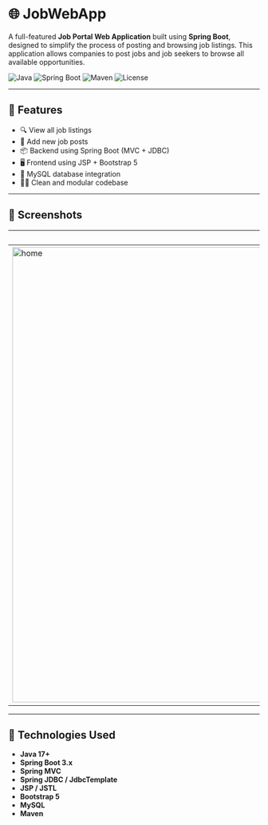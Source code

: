 # 🌐 JobWebApp

A full-featured **Job Portal Web Application** built using **Spring Boot**, designed to simplify the process of posting and browsing job listings. This application allows companies to post jobs and job seekers to browse all available opportunities.

![Java](https://img.shields.io/badge/Java-17+-blue.svg)
![Spring Boot](https://img.shields.io/badge/Spring%20Boot-3.x-green.svg)
![Maven](https://img.shields.io/badge/Build-Maven-orange.svg)
![License](https://img.shields.io/badge/License-MIT-blue.svg)

---

## 🚀 Features

- 🔍 View all job listings
- 📝 Add new job posts
- 📦 Backend using Spring Boot (MVC + JDBC)
- 🖥️ Frontend using JSP + Bootstrap 5
- 💾 MySQL database integration
- 🧑‍💻 Clean and modular codebase

---

## 📸 Screenshots

| Home Page | Add Job Page | All Jobs Page |
|-----------|---------------|----------------|
| <img width="1920" height="911" alt="home" src="https://github.com/user-attachments/assets/622888b8-e84c-4de3-b8c7-465f19884b86" />|<img width="1900" height="915" alt="addjob" src="https://github.com/user-attachments/assets/9f1fb7a3-5a46-47b1-a8e9-b80a1b0b44fb" />| <img width="1917" height="912" alt="joblist" src="https://github.com/user-attachments/assets/1e4dd295-5a65-44e0-86be-affadd2e65fd" />|

---

## 🧰 Technologies Used

- **Java 17+**
- **Spring Boot 3.x**
- **Spring MVC**
- **Spring JDBC / JdbcTemplate**
- **JSP / JSTL**
- **Bootstrap 5**
- **MySQL**
- **Maven**


